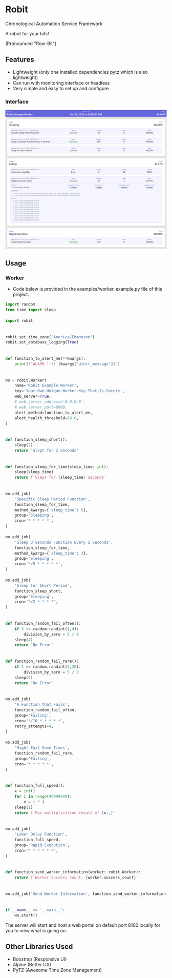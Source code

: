 # Robit

Chronological Automation Service Framework

A robot for your bits! 

(Pronounced "Row-Bit")

## Features

- Lightweight (only one installed dependencies pytz which is also lightweight)
- Can run with monitoring interface or headless
- Very simple and easy to set up and configure 

### Interface

![Screenshot](./img/robit-screenshot.png)

## Usage

### Worker

- Code below is provided in the examples/worker_example.py file of this project.

```python
import random
from time import sleep

import robit


robit.set_time_zone('America/Edmonton')
robit.set_database_logging(True)


def function_to_alert_me(**kwargs):
    print(f"ALARM !!!! {kwargs['alert_message']}")


wo = robit.Worker(
    name='Robit Example Worker',
    key='Your-Own-Unique-Worker-Key-That-Is-Secure',
    web_server=True,
    # web_server_address='0.0.0.0',
    # web_server_port=8000,
    alert_method=function_to_alert_me,
    alert_health_threshold=99.0,
)


def function_sleep_short():
    sleep(2)
    return 'Slept for 2 seconds'


def function_sleep_for_time(sleep_time: int):
    sleep(sleep_time)
    return f'Slept for {sleep_time} seconds'


wo.add_job(
    'Specific Sleep Period Function',
    function_sleep_for_time,
    method_kwargs={'sleep_time': 5},
    group='Sleeping',
    cron='* * * * *',
)

wo.add_job(
    'Sleep 3 Seconds Function Every 5 Seconds',
    function_sleep_for_time,
    method_kwargs={'sleep_time': 3},
    group='Sleeping',
    cron='*/5 * * * * *',
)

wo.add_job(
    'Sleep for Short Period',
    function_sleep_short,
    group='Sleeping',
    cron='*/2 * * * *',
)


def function_random_fail_often():
    if 3 <= random.randint(1,4):
        division_by_zero = 5 / 0
    sleep(4)
    return 'No Error'


def function_random_fail_rare():
    if 1 == random.randint(1,20):
        division_by_zero = 5 / 0
    sleep(4)
    return 'No Error'


wo.add_job(
    'A Function that Fails',
    function_random_fail_often,
    group='Failing',
    cron='*/10 * * * * *',
    retry_attempts=4,
)

wo.add_job(
    'Might Fail Some Times',
    function_random_fail_rare,
    group='Failing',
    cron='* * * * *',
)


def function_full_speed():
    x = int()
    for i in range(99999999):
        x = i * i
    sleep(1)
    return f'Max multiplication result of {x:,}'


wo.add_job(
    'Lower Delay Function',
    function_full_speed,
    group='Rapid Execution',
    cron='* * * * * *',
)


def function_send_worker_information(worker: robit.Worker):
    return f'Worker Success Count: {worker.success_count}'


wo.add_job('Send Worker Information', function_send_worker_information, group='Webhooks Or Database Update', cron='*/30 * * * * *')


if __name__ == '__main__':
    wo.start()
```

The server will start and host a web portal on default port 8100 locally for you to view what is going on.


## Other Libraries Used

- Boostrap (Responsive UI)
- Alpine (Better UX)
- PyTZ (Awesome Time Zone Management)


